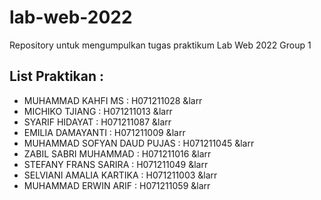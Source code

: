 # lab-web-2022

Repository untuk mengumpulkan tugas praktikum Lab Web 2022 Group 1

## List Praktikan :

- MUHAMMAD KAHFI MS : H071211028 &larr
- MICHIKO TJIANG : H071211013 &larr
- SYARIF HIDAYAT : H071211087 &larr
- EMILIA DAMAYANTI : H071211009 &larr
- MUHAMMAD SOFYAN DAUD PUJAS : H071211045 &larr
- ZABIL SABRI MUHAMMAD : H071211016 &larr
- STEFANY FRANS SARIRA : H071211049 &larr
- SELVIANI AMALIA KARTIKA : H071211003 &larr
- MUHAMMAD ERWIN ARIF : H071211059 &larr
